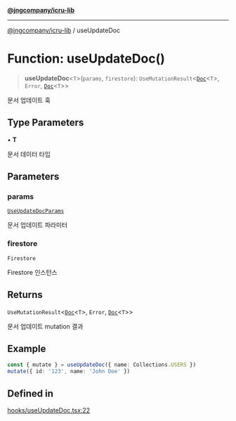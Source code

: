 [**@jngcompany/icru-lib**](../README.md)

***

[@jngcompany/icru-lib](../globals.md) / useUpdateDoc

# Function: useUpdateDoc()

> **useUpdateDoc**\<`T`\>(`params`, `firestore`): `UseMutationResult`\<[`Doc`](../interfaces/Doc.md)\<`T`\>, `Error`, [`Doc`](../interfaces/Doc.md)\<`T`\>\>

문서 업데이트 훅

## Type Parameters

• **T**

문서 데이터 타입

## Parameters

### params

[`UseUpdateDocParams`](../interfaces/UseUpdateDocParams.md)

문서 업데이트 파라미터

### firestore

`Firestore`

Firestore 인스턴스

## Returns

`UseMutationResult`\<[`Doc`](../interfaces/Doc.md)\<`T`\>, `Error`, [`Doc`](../interfaces/Doc.md)\<`T`\>\>

문서 업데이트 mutation 결과

## Example

```ts
const { mutate } = useUpdateDoc({ name: Collections.USERS })
mutate({ id: '123', name: 'John Doe' })
```

## Defined in

[hooks/useUpdateDoc.tsx:22](https://github.com/jngcompany/icru-lib/blob/d5809ceca7cec295ab2df61cd05dc96c0f11bd66/src/hooks/useUpdateDoc.tsx#L22)
